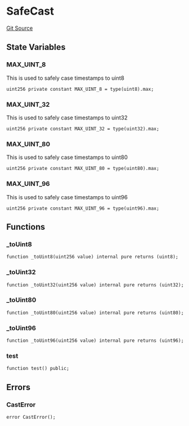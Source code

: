 # SafeCast
[Git Source](https://github.com/code-423n4/2023-08-chainlink/blob/38d594fd52a417af576ce44eee67744196ba1094/src/staking-v0.1/SafeCast.sol)


## State Variables
### MAX_UINT_8
This is used to safely case timestamps to uint8


```solidity
uint256 private constant MAX_UINT_8 = type(uint8).max;
```


### MAX_UINT_32
This is used to safely case timestamps to uint32


```solidity
uint256 private constant MAX_UINT_32 = type(uint32).max;
```


### MAX_UINT_80
This is used to safely case timestamps to uint80


```solidity
uint256 private constant MAX_UINT_80 = type(uint80).max;
```


### MAX_UINT_96
This is used to safely case timestamps to uint96


```solidity
uint256 private constant MAX_UINT_96 = type(uint96).max;
```


## Functions
### _toUint8


```solidity
function _toUint8(uint256 value) internal pure returns (uint8);
```

### _toUint32


```solidity
function _toUint32(uint256 value) internal pure returns (uint32);
```

### _toUint80


```solidity
function _toUint80(uint256 value) internal pure returns (uint80);
```

### _toUint96


```solidity
function _toUint96(uint256 value) internal pure returns (uint96);
```

### test


```solidity
function test() public;
```

## Errors
### CastError

```solidity
error CastError();
```

